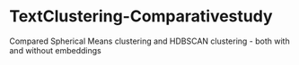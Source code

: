 # TextClustering-Comparativestudy
Compared Spherical Means clustering and HDBSCAN clustering - both with and without embeddings
